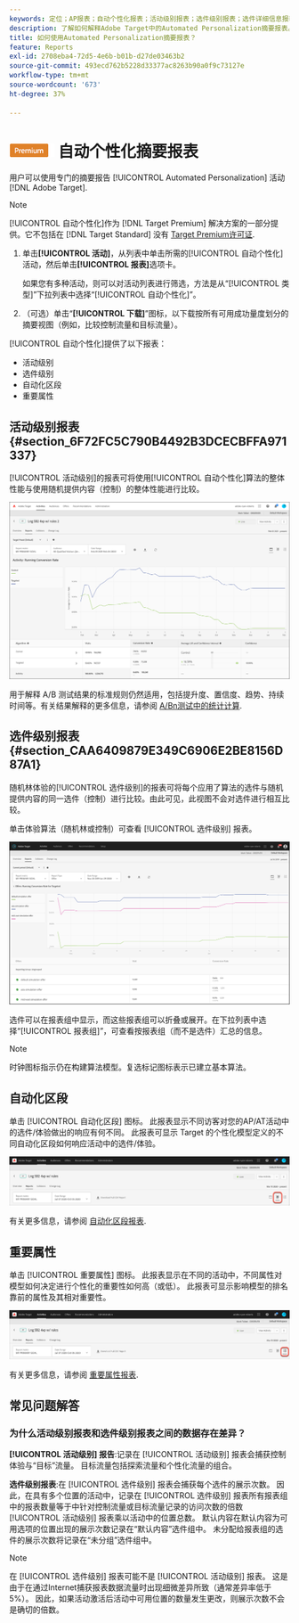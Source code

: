 ```yaml
---
keywords: 定位；AP报表；自动个性化报表；活动级别报表；选件级别报表；选件详细信息报表；常见问题解答
description: 了解如何解释Adobe Target中的Automated Personalization摘要报表。 您可以从此报表切换到自动化区段和重要属性报表。
title: 如何使用Automated Personalization摘要报表？
feature: Reports
exl-id: 2708eba4-72d5-4e6b-b01b-d27de03463b2
source-git-commit: 493ecd762b5228d33377ac8263b90a0f9c73127e
workflow-type: tm+mt
source-wordcount: '673'
ht-degree: 37%

---
```


# ![PREMIUM](/help/main/assets/premium.png) 自动个性化摘要报表

用户可以使用专门的摘要报告 [!UICONTROL Automated Personalization] 活动 [!DNL Adobe Target].

>[!NOTE]
>
>[!UICONTROL 自动个性化]作为 [!DNL Target Premium] 解决方案的一部分提供。它不包括在 [!DNL Target Standard] 没有 [Target Premium许可证](/help/main/c-intro/intro.md#premium).

1. 单击&#x200B;**[!UICONTROL 活动]**，从列表中单击所需的[!UICONTROL 自动个性化]活动，然后单击&#x200B;**[!UICONTROL 报表]**&#x200B;选项卡。

   如果您有多种活动，则可以对活动列表进行筛选，方法是从“[!UICONTROL 类型]”下拉列表中选择“[!UICONTROL 自动个性化]”。

1. （可选）单击“**[!UICONTROL 下载]**”图标，以下载按所有可用成功量度划分的摘要视图（例如，比较控制流量和目标流量）。

[!UICONTROL 自动个性化]提供了以下报表：

* 活动级别
* 选件级别
* 自动化区段
* 重要属性

## 活动级别报表 {#section_6F72FC5C790B4492B3DCECBFFA971337}

[!UICONTROL 活动级别]的报表可将使用[!UICONTROL 自动个性化]算法的整体性能与使用随机提供内容（控制）的整体性能进行比较。

![活动级别的报表](/help/main/c-reports/assets/box_plot_ap.png)

用于解释 A/B 测试结果的标准规则仍然适用，包括提升度、置信度、趋势、持续时间等。有关结果解释的更多信息，请参阅 [A/Bn测试中的统计计算](/help/main/c-reports/statistical-methodology/statistical-calculations.md).

## 选件级别报表 {#section_CAA6409879E349C6906E2BE8156D87A1}

随机林体验的[!UICONTROL 选件级别]的报表可将每个应用了算法的选件与随机提供内容的同一选件（控制）进行比较。由此可见，此视图不会对选件进行相互比较。

单击体验算法（随机林或控制）可查看 [!UICONTROL 选件级别] 报表。

![](assets/ap_OfferLevelRpt.png)

选件可以在报表组中显示，而这些报表组可以折叠或展开。在下拉列表中选择“[!UICONTROL 报表组]”，可查看按报表组（而不是选件）汇总的信息。

>[!NOTE]
>
>时钟图标指示仍在构建算法模型。复选标记图标表示已建立基本算法。

## 自动化区段

单击 [!UICONTROL 自动化区段] 图标。 此报表显示不同访客对您的AP/AT活动中的选件/体验做出的响应有何不同。 此报表可显示 Target 的个性化模型定义的不同自动化区段如何响应活动中的选件/体验。

![“自动化区段”图标](/help/main/c-reports/assets/icon-automated-sements-ap.png)

有关更多信息，请参阅 [自动化区段报表](/help/main/c-reports/c-personalization-insights-reports/automated-segments-report.md).

## 重要属性

单击 [!UICONTROL 重要属性] 图标。 此报表显示在不同的活动中，不同属性对模型如何决定进行个性化的重要性如何高（或低）。 此报表可显示影响模型的排名靠前的属性及其相对重要性。

![“重要属性”图标](/help/main/c-reports/assets/icon-important-attributes-ap.png)

有关更多信息，请参阅 [重要属性报表](/help/main/c-reports/c-personalization-insights-reports/important-attributes-report.md).

## 常见问题解答

### 为什么活动级别报表和选件级别报表之间的数据存在差异？

**[!UICONTROL 活动级别] 报告**:记录在 [!UICONTROL 活动级别] 报表会捕获控制体验与“目标”流量。 目标流量包括探索流量和个性化流量的组合。

**选件级别报表**:在 [!UICONTROL 选件级别] 报表会捕获每个选件的展示次数。 因此，在具有多个位置的活动中，记录在 [!UICONTROL 选件级别] 报表所有报表组中的报表数量等于中针对控制流量或目标流量记录的访问次数的倍数 [!UICONTROL 活动级别] 报表乘以活动中的位置总数。 默认内容在默认内容为可用选项的位置出现的展示次数记录在“默认内容”选件组中。 未分配给报表组的选件的展示次数将记录在“未分组”选件组中。

>[!NOTE]
>
>在 [!UICONTROL 选件级别] 报表可能不是 [!UICONTROL 活动级别] 报表。 这是由于在通过Internet捕获报表数据流量时出现细微差异所致（通常差异率低于5%）。 因此，如果活动激活后活动中可用位置的数量发生更改，则展示次数不会是确切的倍数。
